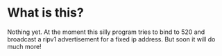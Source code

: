 What is this?
=============

Nothing yet. At the moment this silly program tries to bind to 520 and broadcast a ripv1 advertisement for a fixed ip address. But soon it will do much more!
